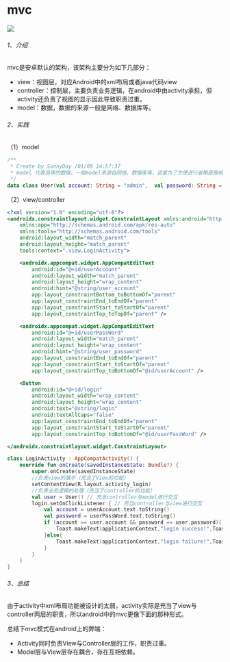 # mvc

![](https://gitee.com/sunnnydaydev/my-pictures/raw/master/architecture/mvc.png)

###### 1、介绍

mvc是安卓默认的架构，该架构主要分为如下几部分：

- view：视图层，对应Android中的xml布局或者java代码view
- controller：控制层，主要负责业务逻辑，在android中由activity承担，但activity还负责了视图的显示因此导致职责过重。
- model：数据，数据的来源一般是网络、数据库等。

###### 2、实践

（1）model

```kotlin
/**
 * Create by SunnyDay /01/09 14:57:37
 * model 代表具体的数据，一般model来源自网络、数据库等，这里为了方便进行省略直接给了一个默认数据。
 */
data class User(val account: String = "admin",  val password: String = "123456")
```

（2）view/controller

```xml
<?xml version="1.0" encoding="utf-8"?>
<androidx.constraintlayout.widget.ConstraintLayout xmlns:android="http://schemas.android.com/apk/res/android"
    xmlns:app="http://schemas.android.com/apk/res-auto"
    xmlns:tools="http://schemas.android.com/tools"
    android:layout_width="match_parent"
    android:layout_height="match_parent"
    tools:context=".view.LoginActivity">

    <androidx.appcompat.widget.AppCompatEditText
        android:id="@+id/userAccount"
        android:layout_width="match_parent"
        android:layout_height="wrap_content"
        android:hint="@string/user_account"
        app:layout_constraintBottom_toBottomOf="parent"
        app:layout_constraintEnd_toEndOf="parent"
        app:layout_constraintStart_toStartOf="parent"
        app:layout_constraintTop_toTopOf="parent" />

    <androidx.appcompat.widget.AppCompatEditText
        android:id="@+id/userPassWord"
        android:layout_width="match_parent"
        android:layout_height="wrap_content"
        android:hint="@string/user_password"
        app:layout_constraintEnd_toEndOf="parent"
        app:layout_constraintStart_toStartOf="parent"
        app:layout_constraintTop_toBottomOf="@id/userAccount" />

    <Button
        android:id="@+id/login"
        android:layout_width="wrap_content"
        android:layout_height="wrap_content"
        android:text="@string/login"
        android:textAllCaps="false"
        app:layout_constraintEnd_toEndOf="parent"
        app:layout_constraintStart_toStartOf="parent"
        app:layout_constraintTop_toBottomOf="@id/userPassWord" />

</androidx.constraintlayout.widget.ConstraintLayout>
```

```kotlin
class LoginActivity : AppCompatActivity() {
    override fun onCreate(savedInstanceState: Bundle?) {
        super.onCreate(savedInstanceState)
        //负责view的展示（充当了View的功能）
        setContentView(R.layout.activity_login)
        //负责业务逻辑的处理（充当了controller的功能）
        val user = User() // 充当controller与model进行交互
        login.setOnClickListener { // 充当controller与view进行交互
            val account = userAccount.text.toString()
            val password = userPassWord.text.toString()
            if (account == user.account && password == user.password){
                Toast.makeText(applicationContext,"login success!",Toast.LENGTH_LONG).show()
            }else{
                Toast.makeText(applicationContext,"login failure!",Toast.LENGTH_LONG).show()
            }
        }
    }
}
```

###### 3、总结

由于activity中xml布局功能被设计的太弱，activity实际是充当了view与controller两层的职责，所以android中的mvc更像下面的那种形式。

总结下mvc模式在android上的弊端：

- Activity同时负责View与Controller层的工作，职责过重。
- Model层与View层存在耦合，存在互相依赖。



